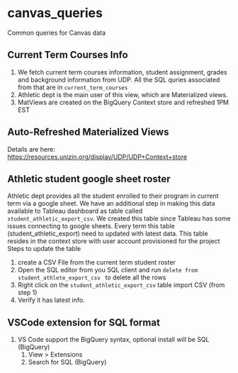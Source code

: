 # canvas_queries

Common queries for Canvas data

## Current Term Courses Info
1. We fetch current term courses information, student assignment, grades and background information from UDP. All the SQL quries associated from that are in `current_term_courses`
2. Athletic dept is the main user of this view, which are Materialized views.
3. MatViews are created on the BigQuery Context store and refreshed 1PM EST

## Auto-Refreshed Materialized Views
Details are here: https://resources.unizin.org/display/UDP/UDP+Context+store

## Athletic student google sheet roster
Athletic dept provides all the student enrolled to their program in current term via a google sheet. We have an additional step 
in making this data available to Tableau dashboard as table called `student_athletic_export_csv`. We created this table since Tableau
has some issues connecting to google sheets.
Every term this table (student_athletic_export) need to updated with latest data. This table resides in the context store with user account provisioned for the project
Steps to update the table
1. create a CSV File from the current term student roster
2. Open the SQL editor from you SQL client and run `delete from student_athlete_export_csv ` to delete all the rows
3. Right click on the `student_athletic_export_csv` table import CSV (from step 1)
4. Verify it has latest info.

## VSCode extension for SQL format
1. VS Code support the BigQuery syntax, optional install will be SQL (BigQuery)
    1. View > Extensions
    2. Search for SQL (BigQuery)
